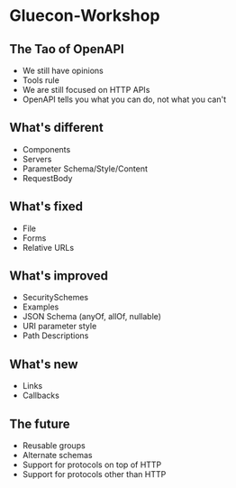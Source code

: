 # Gluecon-Workshop

## The Tao of OpenAPI
- We still have opinions
- Tools rule
- We are still focused on HTTP APIs
- OpenAPI tells you what you can do, not what you can't

## What's different
- Components
- Servers
- Parameter Schema/Style/Content
- RequestBody
 
## What's fixed
- File
- Forms
- Relative URLs
 
## What's improved
- SecuritySchemes
- Examples
- JSON Schema (anyOf, allOf, nullable)
- URI parameter style
- Path Descriptions
 
## What's new
- Links
- Callbacks
 
## The future
- Reusable groups
- Alternate schemas
- Support for protocols on top of HTTP
- Support for protocols other than HTTP